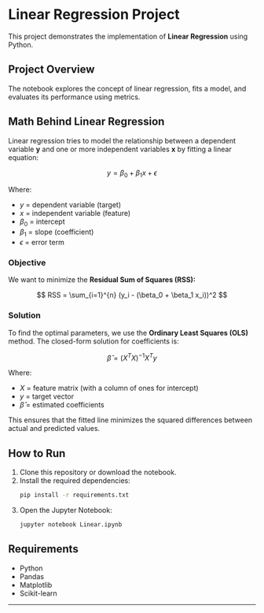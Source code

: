 
# Linear Regression Project

This project demonstrates the implementation of **Linear Regression** using Python.

## Project Overview
The notebook explores the concept of linear regression, fits a model, and evaluates its performance using metrics.

## Math Behind Linear Regression

Linear regression tries to model the relationship between a dependent variable **y** and one or more independent variables **x** by fitting a linear equation:

$$
y = \beta_0 + \beta_1 x + \epsilon
$$

Where:
- $y$ = dependent variable (target)
- $x$ = independent variable (feature)
- $\beta_0$ = intercept
- $\beta_1$ = slope (coefficient)
- $\epsilon$ = error term

### Objective
We want to minimize the **Residual Sum of Squares (RSS):**

$$
RSS = \sum_{i=1}^{n} (y_i - (\beta_0 + \beta_1 x_i))^2
$$

### Solution
To find the optimal parameters, we use the **Ordinary Least Squares (OLS)** method. The closed-form solution for coefficients is:

$$
\hat{\beta} = (X^T X)^{-1} X^T y
$$

Where:
- $X$ = feature matrix (with a column of ones for intercept)
- $y$ = target vector
- $\hat{\beta}$ = estimated coefficients

This ensures that the fitted line minimizes the squared differences between actual and predicted values.

## How to Run
1. Clone this repository or download the notebook.
2. Install the required dependencies:
   ```bash
   pip install -r requirements.txt
   ```
3. Open the Jupyter Notebook:
   ```bash
   jupyter notebook Linear.ipynb
   ```

## Requirements
- Python
- Pandas
- Matplotlib
- Scikit-learn

---
